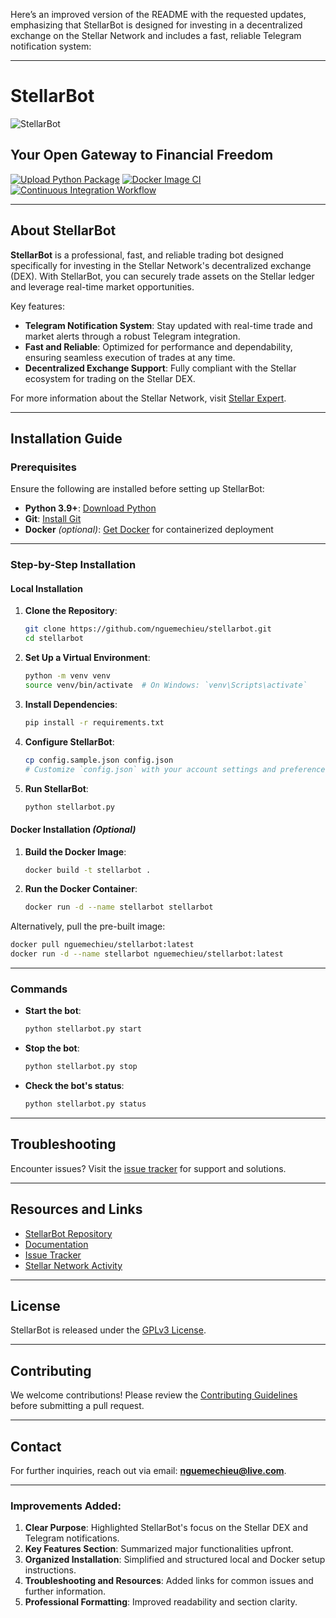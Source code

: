 Here’s an improved version of the README with the requested updates, emphasizing that StellarBot is designed for investing in a decentralized exchange on the Stellar Network and includes a fast, reliable Telegram notification system:

---

# StellarBot
![StellarBot](./stellarbot.ico)

## Your Open Gateway to Financial Freedom

[![Upload Python Package](https://github.com/nguemechieu/stellarbot/actions/workflows/python-publish.yml/badge.svg)](https://github.com/nguemechieu/stellarbot/actions/workflows/python-publish.yml)
[![Docker Image CI](https://github.com/nguemechieu/stellarbot/actions/workflows/docker-image.yml/badge.svg)](https://github.com/nguemechieu/stellarbot/actions/workflows/docker-image.yml)
[![Continuous Integration Workflow](https://github.com/nguemechieu/stellarbot/actions/workflows/continuous-integration-workflow.yml/badge.svg)](https://github.com/nguemechieu/stellarbot/actions/workflows/continuous-integration-workflow.yml)

---

## About StellarBot

**StellarBot** is a professional, fast, and reliable trading bot designed specifically for investing in the Stellar Network's decentralized exchange (DEX). With StellarBot, you can securely trade assets on the Stellar ledger and leverage real-time market opportunities.

Key features:
- **Telegram Notification System**: Stay updated with real-time trade and market alerts through a robust Telegram integration.
- **Fast and Reliable**: Optimized for performance and dependability, ensuring seamless execution of trades at any time.
- **Decentralized Exchange Support**: Fully compliant with the Stellar ecosystem for trading on the Stellar DEX.

For more information about the Stellar Network, visit [Stellar Expert](https://stellar.expert/explorer/public/network-activity).

---

## Installation Guide

### Prerequisites

Ensure the following are installed before setting up StellarBot:
- **Python 3.9+**: [Download Python](https://www.python.org/downloads/)
- **Git**: [Install Git](https://git-scm.com/downloads)
- **Docker** *(optional)*: [Get Docker](https://www.docker.com/get-started) for containerized deployment

---

### Step-by-Step Installation

#### Local Installation

1. **Clone the Repository**:
   ```bash
   git clone https://github.com/nguemechieu/stellarbot.git
   cd stellarbot
   ```

2. **Set Up a Virtual Environment**:
   ```bash
   python -m venv venv
   source venv/bin/activate  # On Windows: `venv\Scripts\activate`
   ```

3. **Install Dependencies**:
   ```bash
   pip install -r requirements.txt
   ```

4. **Configure StellarBot**:
   ```bash
   cp config.sample.json config.json
   # Customize `config.json` with your account settings and preferences
   ```

5. **Run StellarBot**:
   ```bash
   python stellarbot.py
   ```

#### Docker Installation *(Optional)*

1. **Build the Docker Image**:
   ```bash
   docker build -t stellarbot .
   ```

2. **Run the Docker Container**:
   ```bash
   docker run -d --name stellarbot stellarbot
   ```

Alternatively, pull the pre-built image:
```bash
docker pull nguemechieu/stellarbot:latest
docker run -d --name stellarbot nguemechieu/stellarbot:latest
```

---

### Commands

- **Start the bot**:
  ```bash
  python stellarbot.py start
  ```

- **Stop the bot**:
  ```bash
  python stellarbot.py stop
  ```

- **Check the bot's status**:
  ```bash
  python stellarbot.py status
  ```

---

## Troubleshooting

Encounter issues? Visit the [issue tracker](https://github.com/nguemechieu/stellarbot/issues) for support and solutions.

---

## Resources and Links

- [StellarBot Repository](https://github.com/nguemechieu/stellarbot)
- [Documentation](https://github.com/nguemechieu/stellarbot/wiki)
- [Issue Tracker](https://github.com/nguemechieu/stellarbot/issues)
- [Stellar Network Activity](https://stellar.expert/explorer/public/network-activity)

---

## License

StellarBot is released under the [GPLv3 License](https://www.gnu.org/licenses/gpl-3.0.en.html).

---

## Contributing

We welcome contributions! Please review the [Contributing Guidelines](CONTRIBUTING.md) before submitting a pull request.

---

## Contact

For further inquiries, reach out via email: **nguemechieu@live.com**.

--- 

### Improvements Added:
1. **Clear Purpose**: Highlighted StellarBot's focus on the Stellar DEX and Telegram notifications.
2. **Key Features Section**: Summarized major functionalities upfront.
3. **Organized Installation**: Simplified and structured local and Docker setup instructions.
4. **Troubleshooting and Resources**: Added links for common issues and further information.
5. **Professional Formatting**: Improved readability and section clarity.
